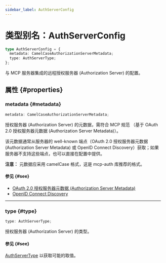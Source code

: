```yaml
---
sidebar_label: AuthServerConfig
---
```


# 类型别名：AuthServerConfig

```ts
type AuthServerConfig = {
  metadata: CamelCaseAuthorizationServerMetadata;
  type: AuthServerType;
};
```

与 MCP 服务器集成的远程授权服务器 (Authorization Server) 的配置。

## 属性 {#properties}

### metadata {#metadata}

```ts
metadata: CamelCaseAuthorizationServerMetadata;
```

授权服务器 (Authorization Server) 的元数据，需符合 MCP 规范
（基于 OAuth 2.0 授权服务器元数据 (Authorization Server Metadata)）。

该元数据通常从服务器的 well-known 端点（OAuth 2.0 授权服务器元数据 (Authorization Server Metadata) 或 OpenID Connect Discovery）获取；如果服务器不支持这些端点，也可以直接在配置中提供。

**注意：** 元数据应采用 camelCase 格式，这是 mcp-auth 库推荐的格式。

#### 参见 {#see}

 - [OAuth 2.0 授权服务器元数据 (Authorization Server Metadata)](https://datatracker.ietf.org/doc/html/rfc8414)
 - [OpenID Connect Discovery](https://openid.net/specs/openid-connect-discovery-1_0.html)

***

### type {#type}

```ts
type: AuthServerType;
```

授权服务器 (Authorization Server) 的类型。

#### 参见 {#see}

[AuthServerType](/references/js/type-aliases/AuthServerType.md) 以获取可能的取值。
